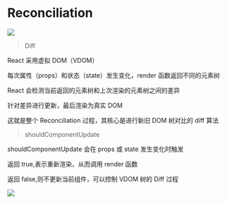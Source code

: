 # Reconciliation

![](https://user-gold-cdn.xitu.io/2019/10/19/16de3834ffcc66f4?imageView2/0/w/1280/h/960/format/webp/ignore-error/1)

> Diff

React 采用虚拟 DOM（VDOM）

每次属性（props）和状态（state）发生变化，render 函数返回不同的元素树

React 会检测当前返回的元素树和上次渲染的元素树之间的差异

针对差异进行更新，最后渲染为真实 DOM

这就是整个 Reconciliation 过程，其核心是进行新旧 DOM 树对比的 diff 算法

> shouldComponentUpdate

shouldComponentUpdate 会在 props 或 state 发生变化时触发

返回 true,表示重新渲染，从而调用 render 函数

返回 false,则不更新当前组件，可以控制 VDOM 树的 Diff 过程

![](https://user-gold-cdn.xitu.io/2019/10/19/16de39cf997a808f?imageView2/0/w/1280/h/960/format/webp/ignore-error/1)
